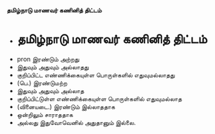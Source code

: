 **தமிழ்நாடு மாணவர் கணினித் திட்டம்**
- # தமிழ்நாடு மாணவர் கணினித் திட்டம்
- pron இரண்டும் அற்றது
- இதுவும் அதுவும் அல்லாதது
- குறிப்பிட்ட எண்ணிக்கையுள்ள பொருள்களில் எதுவுமல்லாதது
- (பெ.) இரண்டுமற்ற
- இதுவும் அதுவும் அல்லாத
- குறிப்பிட்டுள்ள எண்ணிக்கையுள்ள பொருள்களில் எதுவுமல்லாத
- (வினையடை.) இரண்டும் இல்லாததாக
- ஒன்றிலும் சாராததாக
- அல்லது இதுவோவெனில் அதுதானும் இல்லை.

